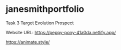 # janesmithportfolio
Task 3 Target Evolution Prospect


Website URL: https://peppy-pony-41a0da.netlify.app/


https://animate.style/

